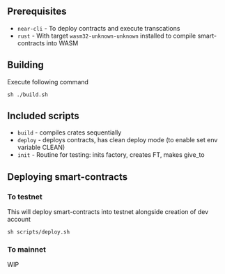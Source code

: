 
## Prerequisites

- `near-cli` - To deploy contracts and execute transcations
- `rust` - With target `wasm32-unknown-unknown` installed to compile smart-contracts into WASM

## Building

Execute following command

`sh ./build.sh`

## Included scripts
- `build` - compiles crates sequentially
- `deploy` - deploys contracts, has clean deploy mode (to enable set env variable CLEAN)
- `init` - Routine for testing: inits factory, creates FT, makes give_to

## Deploying smart-contracts

### To testnet

This will deploy smart-contracts into testnet alongside creation of dev account

`sh scripts/deploy.sh`

### To mainnet

WIP